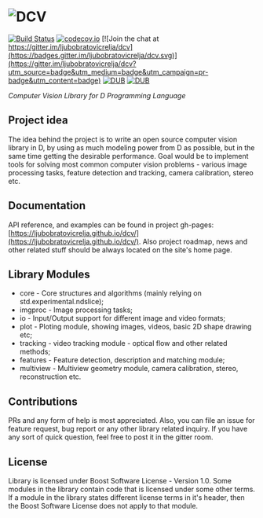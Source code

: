 # ![DCV](http://ljubobratovicrelja.github.io/dcv/images/dcv_logo.png)

[![Build Status](https://travis-ci.org/ljubobratovicrelja/dcv.svg?branch=master)](https://travis-ci.org/ljubobratovicrelja/dcv) [![codecov.io](https://codecov.io/github/ljubobratovicrelja/dcv/coverage.svg?branch=master)](https://codecov.io/github/ljubobratovicrelja/dcv?branch=master) [![Join the chat at https://gitter.im/ljubobratovicrelja/dcv](https://badges.gitter.im/ljubobratovicrelja/dcv.svg)](https://gitter.im/ljubobratovicrelja/dcv?utm_source=badge&utm_medium=badge&utm_campaign=pr-badge&utm_content=badge) [![DUB](https://img.shields.io/dub/v/dcv.svg)](http://code.dlang.org/packages/dcv) [![DUB](https://img.shields.io/dub/dt/dcv.svg)](http://code.dlang.org/packages/dcv)

*Computer Vision Library for D Programming Language*

## Project idea
The idea behind the project is to write an open source computer vision library in D, by using as much modeling power from D as possible, but in the same time getting the desirable performance. Goal would be to implement tools for solving most common computer vision problems - various image processing tasks, feature detection and tracking, camera calibration, stereo etc.

## Documentation
API reference, and examples can be found in project gh-pages: [https://ljubobratovicrelja.github.io/dcv/](https://ljubobratovicrelja.github.io/dcv/). Also project roadmap, news and other related stuff should be always located on the site's home page.

## Library Modules
* core - Core structures and algorithms (mainly relying on std.experimental.ndslice);
* imgproc - Image processing tasks;
* io - Input/Output support for different image and video formats;
* plot - Ploting module, showing images, videos, basic 2D shape drawing etc;
* tracking - video tracking module - optical flow and other related methods;
* features - Feature detection, description and matching module;
* multiview - Multiview geometry module, camera calibration, stereo, reconstruction etc.

## Contributions
PRs and any form of help is most appreciated. Also, you can file an issue for feature request, bug report or any other library related inquiry. If you have any sort of quick question, feel free to post it in the gitter room.

## License
Library is licensed under Boost Software License - Version 1.0. Some modules in the library contain code that is licensed under some other terms. If a module in the library states different license terms in it's header, then the Boost Software License does not apply to that module.

